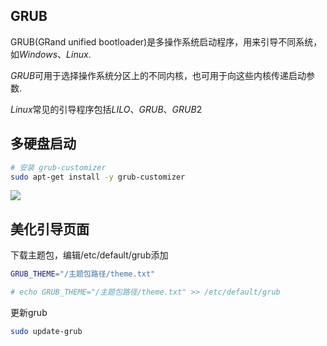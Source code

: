 <!--
 * @Description: 
 * @Version: 1.0
 * @Author: DaLao
 * @Email: dalao_li@163.com
 * @Date: 2021-08-17 00:11:16
 * @LastEditors: DaLao
 * @LastEditTime: 2022-01-17 04:03:34
-->

## GRUB

GRUB(GRand unified bootloader)是多操作系统启动程序，用来引导不同系统，如$Windows$、$Linux$.

$GRUB$可用于选择操作系统分区上的不同内核，也可用于向这些内核传递启动参数.


$Linux$常见的引导程序包括$LILO$、$GRUB$、$GRUB2$

## 多硬盘启动

```sh
# 安装 grub-customizer
sudo apt-get install -y grub-customizer
```

![](https://cdn.hurra.ltd/img/20210817002414.png)

## 美化引导页面

下载主题包，编辑/etc/default/grub添加

```sh
GRUB_THEME="/主题包路径/theme.txt"

# echo GRUB_THEME="/主题包路径/theme.txt" >> /etc/default/grub
```

更新grub

```sh
sudo update-grub
```



